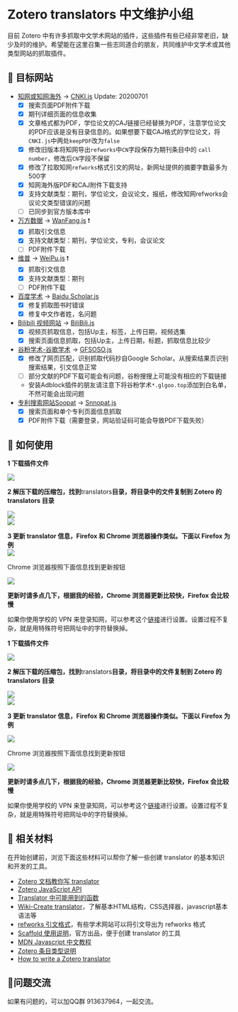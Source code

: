 # Zotero translators 中文维护小组  

目前 Zotero 中有许多抓取中文学术网站的插件，这些插件有些已经非常老旧，缺少及时的维护。希望能在这里召集一些志同道合的朋友，共同维护中文学术或其他类型网站的抓取插件。

## 🎯 目标网站

+ [知网或知网海外](https://cnki.net/) -> [CNKI.js](./translators/CNKI.js)  Update: 20200701
  - [x] 搜索页面PDF附件下载
  - [x] 期刊详细页面的信息收集  
  - [x] 文章格式都为PDF，学位论文的CAJ链接已经替换为PDF，注意学位论文的PDF应该是没有目录信息的。如果想要下载CAJ格式的学位论文，将`CNKI.js`中两处`keepPDF`改为`false`
  - [x] 修改旧版本将知网导出`refworks`中`CN`字段保存为期刊条目中的 `call number`，修改后`CN`字段不保留
  - [x] 修改了拉取知网`refworks`格式引文的网址，新网址提供的摘要字数最多为500字
  - [x] 知网海外版PDF和CAJ附件下载支持  
  - [x] 支持文献类型：期刊，学位论文，会议论文，报纸，修改知网refworks会议论文类型错误的问题
  - [ ] 已同步到官方版本库中
+ [万方数据](http://www.wanfangdata.com.cn/index.html) -> [WanFang.js](./translators/WanFang.js) ❗
  - [x] 抓取引文信息  
  - [x] 支持文献类型：期刊，学位论文，专利，会议论文
  - [ ] PDF附件下载
+ [维普](http://www.cqvip.com/) -> [WeiPu.js](./translators/WeiPu.js) ❗
  - [x] 抓取引文信息  
  - [x] 支持文献类型：期刊
  - [ ] PDF附件下载
+ [百度学术](http://xueshu.baidu.com/) -> [Baidu Scholar.js](./translators/Baidu&#32;Scholar.js)
  - [x] 修复抓取图书时错误
  - [x] 修复中文作者姓，名问题
+ [Bilibili 视频网站](https://www.bilibili.com/) -> [BiliBili.js](./translators/BiliBili.js)
  - [x] 视频页抓取信息，包括Up主，标签，上传日期，视频选集
  - [x] 搜索页面信息抓取，包括Up主，上传日期，标题，抓取信息比较少
+ [谷粉学术-谷歌学术](https://gfsoso.99lb.net/) -> [GFSOSO.js](./translators/GFSOSO.js)
  - [x] 修改了网页匹配，识别抓取代码抄自Google Scholar。从搜索结果页识别搜索结果，引文信息正常
  - [ ] 部分文献的PDF下载可能会有问题，谷粉搜搜上可能没有相应的下载链接
  - 安装Adblock插件的朋友请注意下将谷粉学术`*.glgoo.top`添加到白名单，不然可能会出现问题
+ [专利搜索网站Soopat](http://www.soopat.com/) -> [Snnopat.js](./translators/Soopat.js)
  - [x] 搜索页面和单个专利页面信息抓取
  - [x] PDF附件下载（需要登录，网站验证码可能会导致PDF下载失败）

## 📢 如何使用  

**1 下载插件文件**  

![](data/howto1.png)  

**2 解压下载的压缩包，找到**translators**目录，将目录中的文件复制到 Zotero 的 translators 目录** 

![](data/howto2.png)    
![](data/howto3.png)    

**3 更新 translator 信息，Firefox 和 Chrome 浏览器操作类似。下面以 Firefox 为例**  
![](data/howto4.webp)    

Chrome 浏览器按照下面信息找到更新按钮    

![](data/howto5.png)    

**更新时请多点几下，根据我的经验，Chrome 浏览器更新比较快，Firefox 会比较慢**   

如果你使用学校的 VPN 来登录知网，可以参考这个[链接](https://zhuanlan.zhihu.com/p/111857132)进行设置。设置过程不复杂，就是用特殊符号把网址中的字符替换掉。

**1 下载插件文件**  

![](data/howto1.png)

**2 解压下载的压缩包，找到**translators**目录，将目录中的文件复制到 Zotero 的 translators 目录**

![](data/howto2.png)  
![](data/howto3.png)

**3 更新 translator 信息，Firefox 和 Chrome 浏览器操作类似。下面以 Firefox 为例**

![](data/howto4.webp)

Chrome 浏览器按照下面信息找到更新按钮

![](data/howto5.png)

**更新时请多点几下，根据我的经验，Chrome 浏览器更新比较快，Firefox 会比较慢**

如果你使用学校的 VPN 来登录知网，可以参考这个[链接](https://zhuanlan.zhihu.com/p/111857132)进行设置。设置过程不复杂，就是用特殊符号把网址中的字符替换掉。

## 📄 相关材料  

在开始创建前，浏览下面这些材料可以帮你了解一些创建 translator 的基本知识和开发的工具。

+ [Zotero 文档教你写 translator](https://www.zotero.org/support/dev/translators/coding)  
+ [Zotero JavaScript API](https://www.zotero.org/support/dev/client_coding/javascript_api)  
+ [Translator 中可能用到的函数](https://www.zotero.org/support/dev/translators/functions)  
+ [Wiki-Create translator](https://www.mediawiki.org/wiki/Citoid/Creating_Zotero_translators)，了解基本HTML结构，CSS选择器，javascript基本语法等
+ [refworks 引文格式](./data/refworks.pdf)，有些学术网站可以将引文导出为 refworks 格式
+ [Scaffold 使用说明](https://www.zotero.org/support/dev/translators/scaffold)，官方出品，便于创建 translator 的工具
+ [MDN Javascript 中文教程](https://developer.mozilla.org/zh-CN/docs/Web/JavaScript/A_re-introduction_to_JavaScript)  
+ [Zotero 条目类型说明](https://aurimasv.github.io/z2csl/typeMap.xml)
+ [How to write a Zotero translator](https://niche-canada.org/member-projects/zotero-guide/about.html)


## 🎈问题交流

如果有问题的，可以加QQ群 913637964，一起交流。